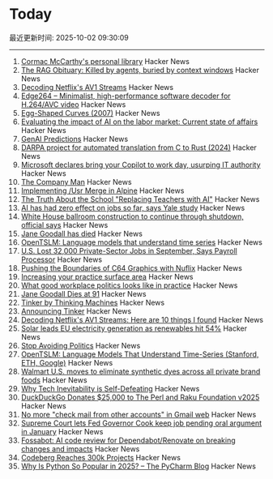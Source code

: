# Today

最近更新时间: 2025-10-02 09:30:09

--- 
1. [Cormac McCarthy's personal library](https://www.smithsonianmag.com/arts-culture/two-years-cormac-mccarthys-death-rare-access-to-personal-library-reveals-man-behind-myth-180987150/) Hacker News
2. [The RAG Obituary: Killed by agents, buried by context windows](https://www.nicolasbustamante.com/p/the-rag-obituary-killed-by-agents) Hacker News
3. [Decoding Netflix's AV1 Streams](https://singhkays.com/blog/netflix-av1-decode/) Hacker News
4. [Edge264 – Minimalist, high-performance software decoder for H.264/AVC video](https://github.com/tvlabs/edge264) Hacker News
5. [Egg-Shaped Curves (2007)](https://nyjp07.com/index_egg_E.html) Hacker News
6. [Evaluating the impact of AI on the labor market: Current state of affairs](https://budgetlab.yale.edu/research/evaluating-impact-ai-labor-market-current-state-affairs) Hacker News
7. [GenAI Predictions](https://www.tbray.org/ongoing/When/202x/2025/09/26/GenAI-Predictions) Hacker News
8. [DARPA project for automated translation from C to Rust (2024)](https://www.darpa.mil/news/2024/memory-safety-vulnerabilities) Hacker News
9. [Microsoft declares bring your Copilot to work day, usurping IT authority](https://www.theregister.com/2025/10/01/microsoft_consumer_copilot_corporate/) Hacker News
10. [The Company Man](https://www.lesswrong.com/posts/JH6tJhYpnoCfFqAct/the-company-man) Hacker News
11. [Implementing /Usr Merge in Alpine](https://alpinelinux.org/posts/2025-10-01-usr-merge.html) Hacker News
12. [The Truth About the School "Replacing Teachers with AI"](https://danmeyer.substack.com/p/the-truth-about-2-hour-learning-and) Hacker News
13. [AI has had zero effect on jobs so far, says Yale study](https://www.theregister.com/2025/10/01/ai_isnt_taking_people_jobs/) Hacker News
14. [White House ballroom construction to continue through shutdown, official says](https://abcnews.go.com/Politics/live-updates/trump-admin-live-updates/?id=126029955) Hacker News
15. [Jane Goodall has died](https://www.latimes.com/obituaries/story/2025-10-01/jane-goodall-chimpanzees-dead) Hacker News
16. [OpenTSLM: Language models that understand time series](https://www.opentslm.com/) Hacker News
17. [U.S. Lost 32,000 Private-Sector Jobs in September, Says Payroll Processor](https://www.wsj.com/economy/jobs/u-s-lost-32-000-jobs-in-september-says-payroll-processor-06528340) Hacker News
18. [Pushing the Boundaries of C64 Graphics with Nuflix](https://cobbpg.github.io/articles/nuflix.html) Hacker News
19. [Increasing your practice surface area](https://www.indiehackers.com/post/lifestyle/increasing-your-practice-surface-area-agxYGi9bL0gd1WYYQZAu) Hacker News
20. [What good workplace politics looks like in practice](https://terriblesoftware.org/2025/10/01/stop-avoiding-politics/) Hacker News
21. [Jane Goodall Dies at 91](https://www.latimes.com/obituaries/story/2025-10-01/jane-goodall-chimpanzees-dead) Hacker News
22. [Tinker by Thinking Machines](https://thinkingmachines.ai/tinker/) Hacker News
23. [Announcing Tinker](https://thinkingmachines.ai/blog/announcing-tinker/) Hacker News
24. [Decoding Netflix's AV1 Streams: Here are 10 things I found](https://singhkays.com/blog/netflix-av1-decode/) Hacker News
25. [Solar leads EU electricity generation as renewables hit 54%](https://electrek.co/2025/09/30/solar-leads-eu-electricity-generation-as-renewables-hit-54-percent/) Hacker News
26. [Stop Avoiding Politics](https://terriblesoftware.org/2025/10/01/stop-avoiding-politics/) Hacker News
27. [OpenTSLM: Language Models That Understand Time-Series (Stanford, ETH, Google)](https://www.opentslm.com/) Hacker News
28. [Walmart U.S. moves to eliminate synthetic dyes across all private brand foods](https://corporate.walmart.com/news/2025/10/01/walmart-u-s-moves-to-eliminate-synthetic-dyes-across-all-private-brand-food-products) Hacker News
29. [Why Tech Inevitability is Self-Defeating](https://deviantabstraction.com/2025/09/29/against-the-tech-inevitability/) Hacker News
30. [DuckDuckGo Donates $25,000 to The Perl and Raku Foundation v2025](https://www.perl.com/article/duckduckgo-donates-25-000-to-the-perl-and-raku-foundation-v2025/) Hacker News
31. [No more "check mail from other accounts" in Gmail web](https://support.google.com/mail/answer/16604719?hl=en) Hacker News
32. [Supreme Court lets Fed Governor Cook keep job pending oral argument in January](https://www.cnbc.com/2025/10/01/supreme-court-trump-fed-lisa-cook.html) Hacker News
33. [Fossabot: AI code review for Dependabot/Renovate on breaking changes and impacts](https://fossa.com/blog/fossabot-dependency-upgrade-ai-agent/) Hacker News
34. [Codeberg Reaches 300k Projects](https://codeberg.org/) Hacker News
35. [Why Is Python So Popular in 2025? – The PyCharm Blog](https://blog.jetbrains.com/pycharm/2025/09/why-is-python-so-popular/) Hacker News

